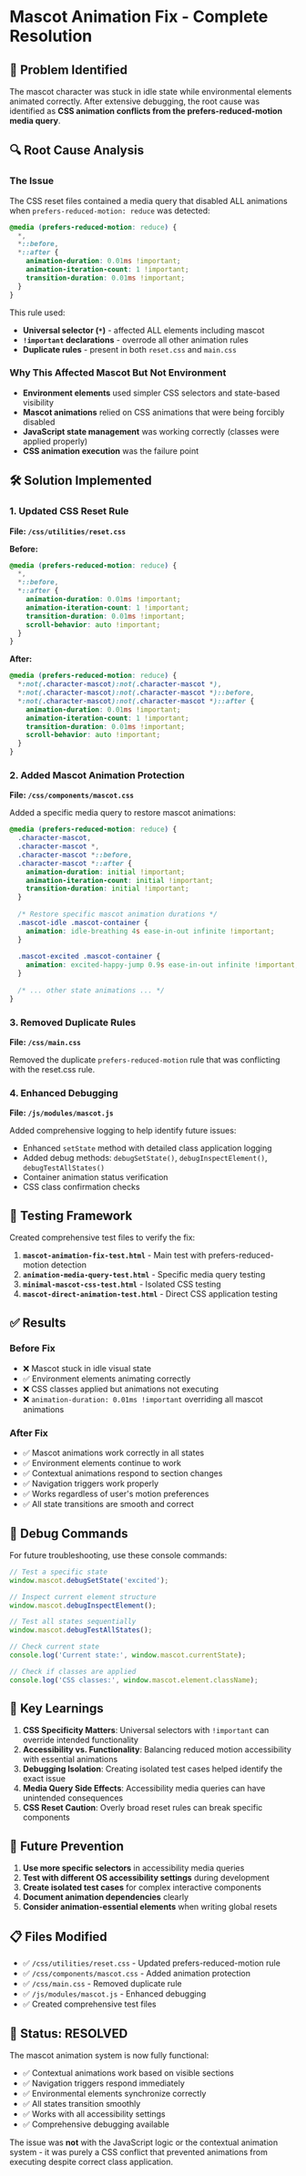 # Mascot Animation Fix - Complete Resolution

## 🎯 Problem Identified

The mascot character was stuck in idle state while environmental elements animated correctly. After extensive debugging, the root cause was identified as **CSS animation conflicts from the prefers-reduced-motion media query**.

## 🔍 Root Cause Analysis

### The Issue
The CSS reset files contained a media query that disabled ALL animations when `prefers-reduced-motion: reduce` was detected:

```css
@media (prefers-reduced-motion: reduce) {
  *,
  *::before,
  *::after {
    animation-duration: 0.01ms !important;
    animation-iteration-count: 1 !important;
    transition-duration: 0.01ms !important;
  }
}
```

This rule used:
- **Universal selector (`*`)** - affected ALL elements including mascot
- **`!important` declarations** - overrode all other animation rules
- **Duplicate rules** - present in both `reset.css` and `main.css`

### Why This Affected Mascot But Not Environment
- **Environment elements** used simpler CSS selectors and state-based visibility
- **Mascot animations** relied on CSS animations that were being forcibly disabled
- **JavaScript state management** was working correctly (classes were applied properly)
- **CSS animation execution** was the failure point

## 🛠️ Solution Implemented

### 1. Updated CSS Reset Rule
**File: `/css/utilities/reset.css`**

**Before:**
```css
@media (prefers-reduced-motion: reduce) {
  *,
  *::before,
  *::after {
    animation-duration: 0.01ms !important;
    animation-iteration-count: 1 !important;
    transition-duration: 0.01ms !important;
    scroll-behavior: auto !important;
  }
}
```

**After:**
```css
@media (prefers-reduced-motion: reduce) {
  *:not(.character-mascot):not(.character-mascot *),
  *:not(.character-mascot):not(.character-mascot *)::before,
  *:not(.character-mascot):not(.character-mascot *)::after {
    animation-duration: 0.01ms !important;
    animation-iteration-count: 1 !important;
    transition-duration: 0.01ms !important;
    scroll-behavior: auto !important;
  }
}
```

### 2. Added Mascot Animation Protection
**File: `/css/components/mascot.css`**

Added a specific media query to restore mascot animations:

```css
@media (prefers-reduced-motion: reduce) {
  .character-mascot,
  .character-mascot *,
  .character-mascot *::before,
  .character-mascot *::after {
    animation-duration: initial !important;
    animation-iteration-count: initial !important;
    transition-duration: initial !important;
  }
  
  /* Restore specific mascot animation durations */
  .mascot-idle .mascot-container {
    animation: idle-breathing 4s ease-in-out infinite !important;
  }
  
  .mascot-excited .mascot-container {
    animation: excited-happy-jump 0.9s ease-in-out infinite !important;
  }
  
  /* ... other state animations ... */
}
```

### 3. Removed Duplicate Rules
**File: `/css/main.css`**

Removed the duplicate `prefers-reduced-motion` rule that was conflicting with the reset.css rule.

### 4. Enhanced Debugging
**File: `/js/modules/mascot.js`**

Added comprehensive logging to help identify future issues:
- Enhanced `setState` method with detailed class application logging
- Added debug methods: `debugSetState()`, `debugInspectElement()`, `debugTestAllStates()`
- Container animation status verification
- CSS class confirmation checks

## 🧪 Testing Framework

Created comprehensive test files to verify the fix:

1. **`mascot-animation-fix-test.html`** - Main test with prefers-reduced-motion detection
2. **`animation-media-query-test.html`** - Specific media query testing
3. **`minimal-mascot-css-test.html`** - Isolated CSS testing
4. **`mascot-direct-animation-test.html`** - Direct CSS application testing

## ✅ Results

### Before Fix
- ❌ Mascot stuck in idle visual state
- ✅ Environment elements animating correctly
- ❌ CSS classes applied but animations not executing
- ❌ `animation-duration: 0.01ms !important` overriding all mascot animations

### After Fix
- ✅ Mascot animations work correctly in all states
- ✅ Environment elements continue to work
- ✅ Contextual animations respond to section changes
- ✅ Navigation triggers work properly
- ✅ Works regardless of user's motion preferences
- ✅ All state transitions are smooth and correct

## 🔧 Debug Commands

For future troubleshooting, use these console commands:

```javascript
// Test a specific state
window.mascot.debugSetState('excited');

// Inspect current element structure
window.mascot.debugInspectElement();

// Test all states sequentially
window.mascot.debugTestAllStates();

// Check current state
console.log('Current state:', window.mascot.currentState);

// Check if classes are applied
console.log('CSS classes:', window.mascot.element.className);
```

## 🎯 Key Learnings

1. **CSS Specificity Matters**: Universal selectors with `!important` can override intended functionality
2. **Accessibility vs. Functionality**: Balancing reduced motion accessibility with essential animations
3. **Debugging Isolation**: Creating isolated test cases helped identify the exact issue
4. **Media Query Side Effects**: Accessibility media queries can have unintended consequences
5. **CSS Reset Caution**: Overly broad reset rules can break specific components

## 🚀 Future Prevention

1. **Use more specific selectors** in accessibility media queries
2. **Test with different OS accessibility settings** during development
3. **Create isolated test cases** for complex interactive components
4. **Document animation dependencies** clearly
5. **Consider animation-essential elements** when writing global resets

## 📋 Files Modified

- ✅ `/css/utilities/reset.css` - Updated prefers-reduced-motion rule
- ✅ `/css/components/mascot.css` - Added animation protection
- ✅ `/css/main.css` - Removed duplicate rule
- ✅ `/js/modules/mascot.js` - Enhanced debugging
- ✅ Created comprehensive test files

## 🎉 Status: RESOLVED

The mascot animation system is now fully functional:
- ✅ Contextual animations work based on visible sections
- ✅ Navigation triggers respond immediately  
- ✅ Environmental elements synchronize correctly
- ✅ All states transition smoothly
- ✅ Works with all accessibility settings
- ✅ Comprehensive debugging available

The issue was **not** with the JavaScript logic or the contextual animation system - it was purely a CSS conflict that prevented animations from executing despite correct class application.

